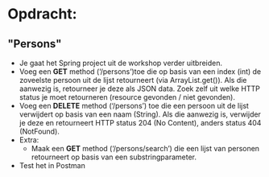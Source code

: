 # Opdracht:
## "Persons"

- Je gaat het Spring project uit de workshop verder uitbreiden.
- Voeg een __GET__ method (‘/persons’)toe die op basis van een index (int) de zoveelste persoon uit de lijst retourneert (via ArrayList.get()). Als die aanwezig is, retourneer je deze als JSON data. Zoek zelf uit welke HTTP status je moet retourneren (resource gevonden / niet gevonden).
- Voeg een __DELETE__ method (‘/persons’) toe die een persoon uit de lijst verwijdert op basis van een naam (String). Als die aanwezig is, verwijder je deze en retourneert HTTP status 204 (No Content), anders status 404 (NotFound).
- Extra: 
  - Maak een __GET__ method (‘/persons/search’) die een lijst van personen retourneert op basis van een substringparameter.
- Test het in Postman